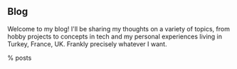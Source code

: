 ## Blog

Welcome to my blog! I'll be sharing my thoughts on a variety of topics, from hobby projects to concepts in tech and my personal experiences living in Turkey, France, UK. Frankly precisely whatever I want.

% posts

<style>
    nav .postsListPreview {
        display: none;
    }
</style>